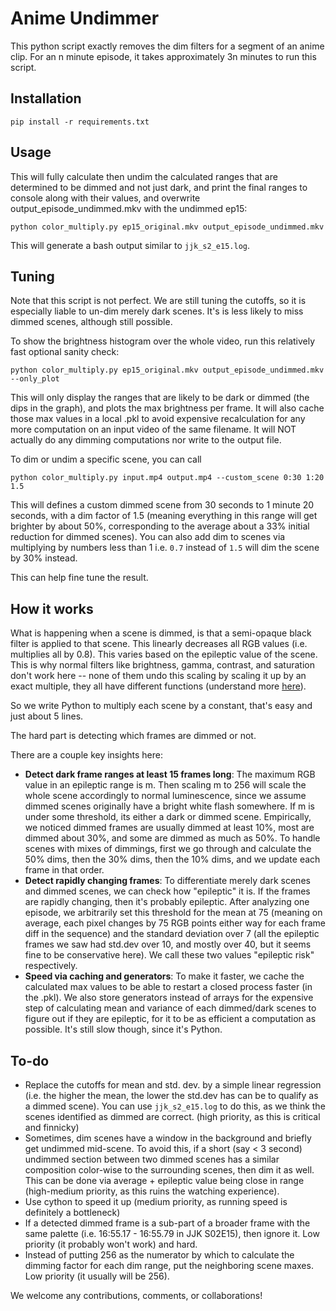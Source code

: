 # Anime Undimmer

This python script exactly removes the dim filters for a segment of an anime clip. For an n minute episode, it takes approximately 3n minutes to run this script.

## Installation
```
pip install -r requirements.txt
```

## Usage

This will fully calculate then undim the calculated ranges that are determined to be dimmed and not just dark, and print the final ranges to console along with their values, and overwrite output_episode_undimmed.mkv with the undimmed ep15:

```
python color_multiply.py ep15_original.mkv output_episode_undimmed.mkv
```

This will generate a bash output similar to `jjk_s2_e15.log`.

## Tuning

Note that this script is not perfect. We are still tuning the cutoffs, so it is especially liable to un-dim merely dark scenes. It's is less likely to miss dimmed scenes, although still possible.

To show the brightness histogram over the whole video, run this relatively fast optional sanity check:
```
python color_multiply.py ep15_original.mkv output_episode_undimmed.mkv --only_plot
```

This will only display the ranges that are likely to be dark or dimmed (the dips in the graph), and plots the max brightness per frame. It will also cache those max values in a local .pkl to avoid expensive recalculation for any more computation on an input video of the same filename. It will NOT actually do any dimming computations nor write to the output file.

To dim or undim a specific scene, you can call
```
python color_multiply.py input.mp4 output.mp4 --custom_scene 0:30 1:20 1.5
```
This will defines a custom dimmed scene from 30 seconds to 1 minute 20 seconds, with a dim factor of 1.5 (meaning everything in this range will get brighter by about 50%, corresponding to the average about a 33% initial reduction for dimmed scenes). You can also add dim to scenes via multiplying by numbers less than 1 i.e. `0.7` instead of `1.5` will dim the scene by 30% instead.

This can help fine tune the result.

## How it works

What is happening when a scene is dimmed, is that a semi-opaque black filter is applied to that scene. This linearly decreases all RGB values (i.e. multiplies all by 0.8). This varies based on the epileptic value of the scene. This is why normal filters like brightness, gamma, contrast, and saturation don't work here -- none of them undo this scaling by scaling it up by an exact multiple, they all have different functions (understand more [here](https://chat.openai.com/share/e0198c0f-e20a-4eb1-a51f-cfbf085d6533)).

So we write Python to multiply each scene by a constant, that's easy and just about 5 lines.

The hard part is detecting which frames are dimmed or not.

There are a couple key insights here:
- **Detect dark frame ranges at least 15 frames long**: The maximum RGB value in an epileptic range is m. Then scaling m to 256 will scale the whole scene accordingly to normal luminescence, since we assume dimmed scenes originally have a bright white flash somewhere. If m is under some threshold, its either a dark or dimmed scene. Empirically, we noticed dimmed frames are usually dimmed at least 10%, most are dimmed about 30%, and some are dimmed as much as 50%. To handle scenes with mixes of dimmings, first we go through and calculate the 50% dims, then the 30% dims, then the 10% dims, and we update each frame in that order.
- **Detect rapidly changing frames**: To differentiate merely dark scenes and dimmed scenes, we can check how "epileptic" it is. If the frames are rapidly changing, then it's probably epileptic. After analyzing one episode, we arbitrarily set this threshold for the mean at 75 (meaning on average, each pixel changes by 75 RGB points either way for each frame diff in the sequence) and the standard deviation over 7 (all the epileptic frames we saw had std.dev over 10, and mostly over 40, but it seems fine to be conservative here). We call these two values "epileptic risk" respectively.
- **Speed via caching and generators**: To make it faster, we cache the calculated max values to be able to restart a closed process faster (in the .pkl). We also store generators instead of arrays for the expensive step of calculating mean and variance of each dimmed/dark scenes to figure out if they are epileptic, for it to be as efficient a computation as possible. It's still slow though, since it's Python.

## To-do
- Replace the cutoffs for mean and std. dev. by a simple linear regression (i.e. the higher the mean, the lower the std.dev has can be to qualify as a dimmed scene). You can use `jjk_s2_e15.log` to do this, as we think the scenes identified as dimmed are correct. (high priority, as this is critical and finnicky)
- Sometimes, dim scenes have a window in the background and briefly get undimmed mid-scene. To avoid this, if a short (say < 3 second) undimmed section between two dimmed scenes has a similar composition color-wise to the surrounding scenes, then dim it as well. This can be done via average + epileptic value being close in range (high-medium priority, as this ruins the watching experience).
- Use cython to speed it up (medium priority, as running speed is definitely a bottleneck)
- If a detected dimmed frame is a sub-part of a broader frame with the same palette (i.e. 16:55.17 - 16:55.79 in JJK S02E15), then ignore it. Low priority (it probably won't work) and hard.
- Instead of putting 256 as the numerator by which to calculate the dimming factor for each dim range, put the neighboring scene maxes. Low priority (it usually will be 256).

We welcome any contributions, comments, or collaborations!
